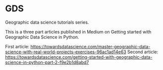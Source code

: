 # GDS
Geographic data science tutorials series.

This is a three part articles published in Medium on Getting started with Geographic Data Science in Python.

First article: https://towardsdatascience.com/master-geographic-data-science-with-real-world-projects-exercises-96ac1ad14e63
Second article: https://towardsdatascience.com/getting-started-with-geographic-data-science-in-python-part-2-f9e2b1d8abd7
